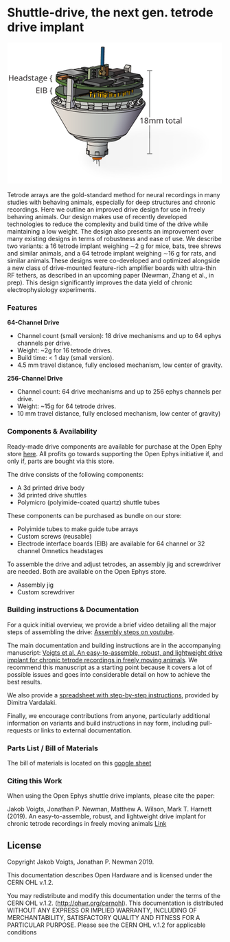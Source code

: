 # Shuttle-drive, the next gen. tetrode drive implant 

![mouse drive](doc/img/mousedrive_landing_page_img.png)

Tetrode arrays are the gold-standard method for neural recordings in many studies with behaving animals, especially for deep structures and chronic recordings. Here we outline an improved drive design for use in freely behaving animals. Our design makes use of recently developed technologies to reduce the complexity and build time of the drive while maintaining a low weight. The design also presents an improvement over many existing designs in terms of robustness and ease of use. We describe two variants: a 16 tetrode implant weighing ∼2 g for mice, bats, tree shrews and similar animals, and a 64 tetrode implant weighing ∼16 g for rats, and similar animals.These designs were co-developed and optimized alongside a new class of drive-mounted feature-rich amplifier boards with ultra-thin RF tethers, as described in an upcoming paper (Newman, Zhang et al., in prep). This design significantly improves the data yield of chronic electrophysiology experiments.

### Features

__64-Channel Drive__
- Channel count (small version): 18 drive mechanisms and up to 64 ephys channels per drive.
- Weight: ~2g for 16 tetrode drives.
- Build time:  < 1 day (small version).
- 4.5 mm travel distance, fully enclosed mechanism, low center of gravity. 

__256-Channel Drive__
- Channel count: 64 drive mechanisms and up to 256 ephys channels per drive.
- Weight: ~15g for 64 tetrode drives.
- 10 mm travel distance, fully enclosed mechanism, low center of gravity)

### Components & Availability

Ready-made drive components are available for purchase at the Open Ephy store
[here](http://www.open-ephys.org/drive-implant). All profits go towards
supporting the Open Ephys initiative if, and only if, parts are bought via this
store.

The drive consists of the following components:
- A 3d printed drive body
- 3d printed drive shuttles
- Polymicro (polyimide-coated quartz) shuttle tubes

These components can be purchased as bundle on our store:
- Polyimide tubes to make guide tube arrays 
- Custom screws (reusable) 
- Electrode interface boards (EIB) are available for 64 channel or 32 channel Omnetics headstages 

To assemble the drive and adjust tetrodes, an assembly jig and screwdriver are
needed. Both are available on the Open Ephys store.
- Assembly jig 
- Custom screwdriver 

### Building instructions & Documentation

For a quick initial overview, we provide a brief video detailing all the major steps of assembling the drive: [Assembly steps on youtube](https://www.youtube.com/watch?v=VBs4_pltE6o&feature=emb_logo).

The main documentation and building instructions are in the accompanying manuscript: [Voigts et al.  An
easy-to-assemble, robust, and lightweight drive implant for chronic tetrode
recordings in freely moving animals](https://www.biorxiv.org/content/10.1101/746651v1). We recommend this manuscript as a starting point because it covers a lot of possible issues and goes into considerable detail on how to achieve the best results.

We also provide a [spreadsheet with step-by-step instructions](https://docs.google.com/spreadsheets/d/1qlOEyMCUptONbd9Ac4yKie1TxPHhV1puGx7GZTR9lvk/edit?usp=sharing), provided by Dimitra Vardalaki.

Finally, we encourage contributions from anyone, particularly additional information on variants and build instructions in nay form, including pull-requests or links to external documentation.

### Parts List / Bill of Materials
The bill of materials is located on this [google sheet](https://docs.google.com/spreadsheets/d/1LGhZMRnzcyo_r0Nunrh_lfmy5V0NHia-rGRHAYOWq4o/edit?usp=sharing)

### Citing this Work 
When using the Open Ephys shuttle drive implants, please cite the paper:

Jakob Voigts, Jonathan P. Newman, Matthew A. Wilson, Mark T. Harnett (2019). An
easy-to-assemble, robust, and lightweight drive implant for chronic tetrode
recordings in freely moving animals [Link](https://www.biorxiv.org/content/10.1101/746651v1)

## License
Copyright Jakob Voigts, Jonathan P. Newman 2019.

This documentation describes Open Hardware and is licensed under the
CERN OHL v.1.2.

You may redistribute and modify this documentation under the terms of the CERN
OHL v.1.2. (http://ohwr.org/cernohl). This documentation is distributed WITHOUT
ANY EXPRESS OR IMPLIED WARRANTY, INCLUDING OF MERCHANTABILITY, SATISFACTORY
QUALITY AND FITNESS FOR A PARTICULAR PURPOSE. Please see the CERN OHL v.1.2 for
applicable conditions

